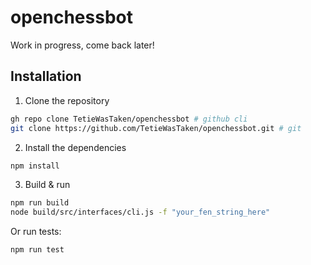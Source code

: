 # openchessbot

Work in progress, come back later!

## Installation

1. Clone the repository
```bash
gh repo clone TetieWasTaken/openchessbot # github cli
git clone https://github.com/TetieWasTaken/openchessbot.git # git
```

2. Install the dependencies
```bash
npm install
```

3. Build & run
```bash
npm run build
node build/src/interfaces/cli.js -f "your_fen_string_here"
```

Or run tests:
```bash
npm run test
```